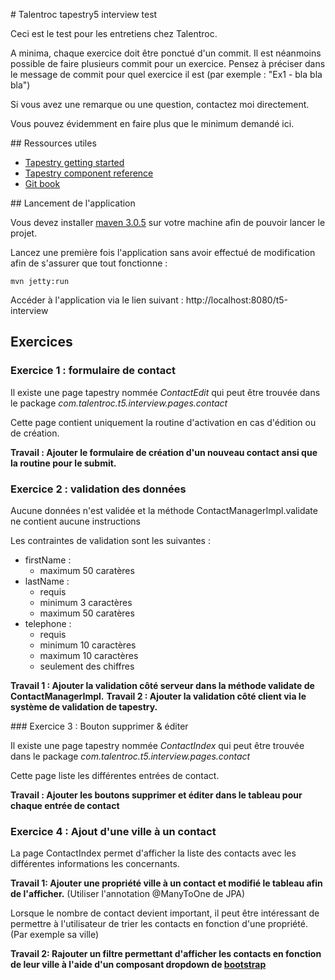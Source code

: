 # Talentroc tapestry5 interview test

Ceci est le test pour les entretiens chez Talentroc.

A minima, chaque exercice doit être ponctué d'un commit. Il est néanmoins possible de faire plusieurs commit pour un
exercice. Pensez à préciser dans le message de commit pour quel exercice il est (par exemple : "Ex1 - bla bla bla")

Si vous avez une remarque ou une question, contactez moi directement.

Vous pouvez évidemment en faire plus que le minimum demandé ici.

## Ressources utiles

* [Tapestry getting started](http://tapestry.apache.org/getting-started.html)
* [Tapestry component reference](http://tapestry.apache.org/component-reference.html)
* [Git book](http://git-scm.com/book)

## Lancement de l'application

Vous devez installer [maven 3.0.5](http://maven.apache.org/download.cgi) sur votre machine afin de pouvoir lancer le
projet.

Lancez une première fois l'application sans avoir effectué de modification afin de s'assurer que tout fonctionne :

```
mvn jetty:run
```

Accéder à l'application via le lien suivant : http://localhost:8080/t5-interview

## Exercices

### Exercice 1 : formulaire de contact

Il existe une page tapestry nommée _ContactEdit_ qui peut être trouvée dans le package _com.talentroc.t5.interview.pages.contact_

Cette page contient uniquement la routine d'activation en cas d'édition ou de création.

__Travail : Ajouter le formulaire de création d'un nouveau contact ansi que la routine pour le submit.__

### Exercice 2 : validation des données

Aucune données n'est validée et la méthode ContactManagerImpl.validate ne contient aucune instructions

Les contraintes de validation sont les suivantes :

* firstName :
  * maximum 50 caratères
* lastName :
  * requis
  * minimum 3 caractères
  * maximum 50 caratères
* telephone :
  * requis
  * minimum 10 caractères
  * maximum 10 caractères
  * seulement des chiffres

__Travail 1 : Ajouter la validation côté serveur dans la méthode validate de ContactManagerImpl.__
__Travail 2 : Ajouter la validation côté client via le système de validation de tapestry.__

### Exercice 3 : Bouton supprimer & éditer

Il existe une page tapestry nommée _ContactIndex_ qui peut être trouvée dans le package _com.talentroc.t5.interview.pages.contact_

Cette page liste les différentes entrées de contact.

__Travail : Ajouter les boutons supprimer et éditer dans le tableau pour chaque entrée de contact__

### Exercice 4 : Ajout d'une ville à un contact

La page ContactIndex permet d'afficher la liste des contacts avec les différentes informations les concernants.

__Travail 1: Ajouter une propriété ville à un contact et modifié le tableau afin de l'afficher.__ (Utiliser l'annotation @ManyToOne de JPA)

Lorsque le nombre de contact devient important, il peut être intéressant de permettre à l'utilisateur de trier les contacts en fonction d'une propriété. (Par exemple sa ville)

__Travail 2: Rajouter un filtre permettant d'afficher les contacts en fonction de leur ville à l'aide d'un composant dropdown de [bootstrap](http://getbootstrap.com/)__
